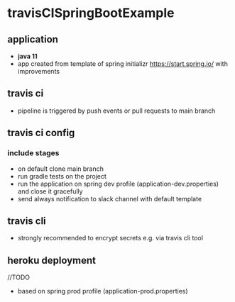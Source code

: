 # travisCISpringBootExample
## application ##
- **java 11**
- app created from template of spring initializr https://start.spring.io/ with improvements
## travis ci ##
- pipeline is triggered by push events or pull requests to main branch
## travis ci config ##
### include stages ###
- on default clone main branch
- run gradle tests on the project
- run the application on spring dev profile (application-dev.properties) and close it gracefully
- send always notification to slack channel with default template

## travis cli ##
- strongly recommended to encrypt secrets e.g. via travis cli tool

## heroku deployment ##
//TODO
- based on spring prod profile (application-prod.properties)

